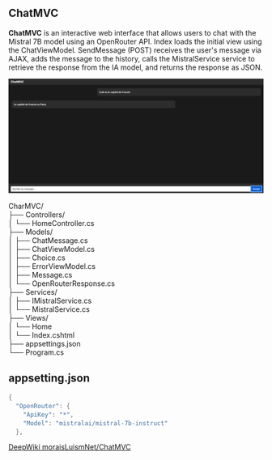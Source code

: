 ## ChatMVC

**ChatMVC** is an interactive web interface that allows users to chat with the Mistral 7B model using an OpenRouter API. Index loads the initial view using the ChatViewModel. SendMessage (POST) receives the user's message via AJAX, adds the message to the history, calls the MistralService service to retrieve the response from the IA model, and returns the response as JSON.

![ChatAPI](img/ChatMVC_01.png)

CharMVC/  
├── Controllers/  
│   └── HomeController.cs  
├── Models/  
│   ├── ChatMessage.cs  
│   ├── ChatViewModel.cs  
│   ├── Choice.cs  
│   ├── ErrorViewModel.cs  
│   ├── Message.cs  
│   └── OpenRouterResponse.cs   
├── Services/  
│   ├── IMistralService.cs   
│   └── MistralService.cs   
├── Views/  
│   └── Home      
│        └── Index.cshtml  
├── appsettings.json     
└── Program.cs    

## appsetting.json
```cs 
{
  "OpenRouter": {
    "ApiKey": "*",
    "Model": "mistralai/mistral-7b-instruct"
  },
``` 

[DeepWiki moraisLuismNet/ChatMVC](https://deepwiki.com/moraisLuismNet/ChatMVC)